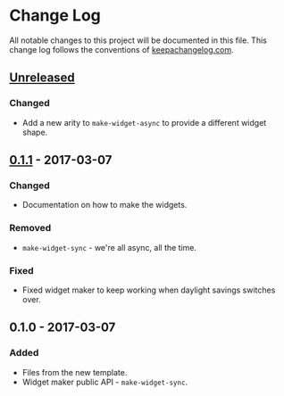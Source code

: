 # Change Log
All notable changes to this project will be documented in this file. This change log follows the conventions of [keepachangelog.com](http://keepachangelog.com/).

## [Unreleased]
### Changed
- Add a new arity to `make-widget-async` to provide a different widget shape.

## [0.1.1] - 2017-03-07
### Changed
- Documentation on how to make the widgets.

### Removed
- `make-widget-sync` - we're all async, all the time.

### Fixed
- Fixed widget maker to keep working when daylight savings switches over.

## 0.1.0 - 2017-03-07
### Added
- Files from the new template.
- Widget maker public API - `make-widget-sync`.

[Unreleased]: https://github.com/your-name/help-me-im-dumb/compare/0.1.1...HEAD
[0.1.1]: https://github.com/your-name/help-me-im-dumb/compare/0.1.0...0.1.1

